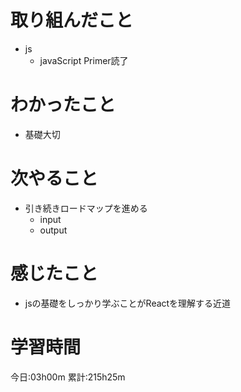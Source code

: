# 取り組んだこと
  - js
    - javaScript Primer読了


# わかったこと
  - 基礎大切

# 次やること
  - 引き続きロードマップを進める
    - input
    - output

# 感じたこと
  - jsの基礎をしっかり学ぶことがReactを理解する近道

# 学習時間
今日:03h00m
累計:215h25m
